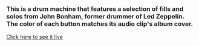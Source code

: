 ### This is a drum machine that features a selection of fills and solos from John Bonham, former drummer of Led Zeppelin. The color of each button matches its audio clip's album cover.

[Click here to see it live](https://steelejackson.github.io/johnBonhamDrumMachine/)
